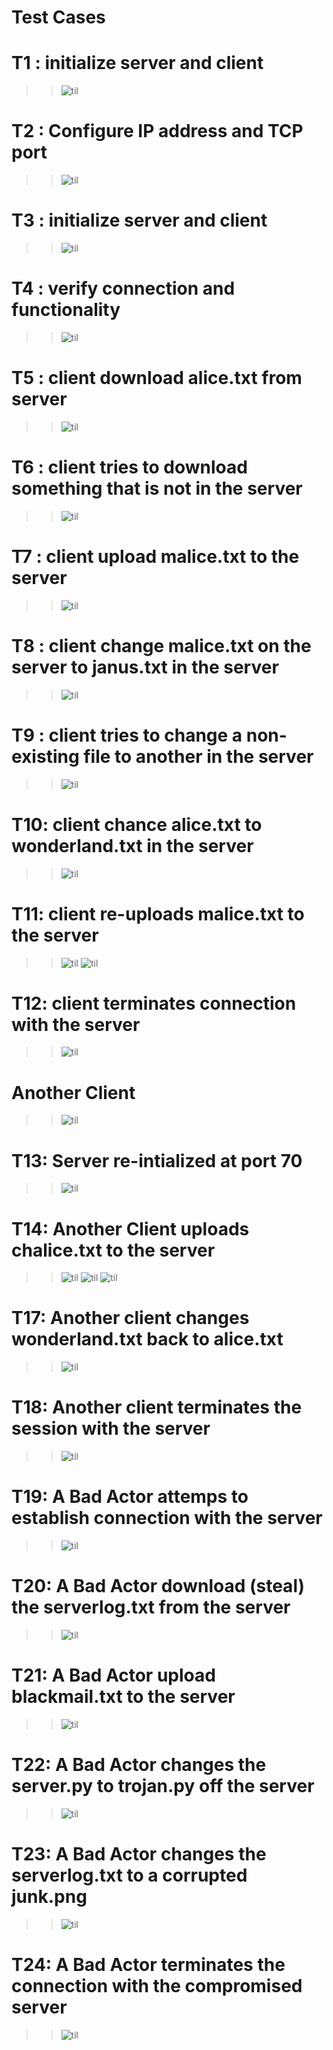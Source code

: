 # Test Cases

# T1 : initialize server and client
> > ![til](screenshots/s0.png)

# T2 : Configure IP address and TCP port
> > ![til](screenshots/s1.png)

# T3 : initialize server and client
> > ![til](screenshots/s3.png)

# T4 : verify connection and functionality
> > ![til](screenshots/s4.png)

# T5 : client download alice.txt from server
> > ![til](screenshots/s5.png)

# T6 : client tries to download something that is not in the server
> > ![til](screenshots/s6.png)

# T7 : client upload malice.txt to the server
> > ![til](screenshots/s7.png)

# T8 : client change malice.txt on the server to janus.txt in the server
> > ![til](screenshots/s8.png)

# T9 : client tries to change a non-existing file to another in the server
> > ![til](screenshots/s9.png)

# T10: client chance alice.txt to wonderland.txt in the server
> > ![til](screenshots/s11.png)


# T11: client re-uploads malice.txt to the server
> > ![til](screenshots/s13.png)
> > ![til](screenshots/s14.png)

# T12: client terminates connection with the server
> > ![til](screenshots/s15.png)

# Another Client
> > ![til](screenshots/w0.png)

# T13: Server re-intialized at port 70
> > ![til](screenshots/w1.png)

# T14: Another Client uploads chalice.txt to the server
> > ![til](screenshots/w3.png)
> > ![til](screenshots/w4.png)
> > ![til](screenshots/w7.png)

# T17: Another client changes wonderland.txt back to alice.txt
> > ![til](screenshots/w8.png)

# T18: Another client terminates the session with the server
> > ![til](screenshots/w9.png)

# T19: A Bad Actor attemps to establish connection with the server
> > ![til](screenshots/e1.png)

# T20: A Bad Actor download (steal) the serverlog.txt from the server
> > ![til](screenshots/e2.png)

# T21: A Bad Actor upload blackmail.txt to the server
> > ![til](screenshots/e3.png)

# T22: A Bad Actor changes the server.py to trojan.py off the server
> > ![til](screenshots/e4.png)

# T23: A Bad Actor changes the serverlog.txt to a corrupted junk.png
> > ![til](screenshots/e5.png)

# T24: A Bad Actor terminates the connection with the compromised server
> > ![til](screenshots/e9.png)
